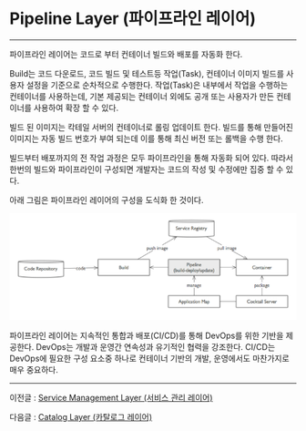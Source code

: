 # Pipeline Layer \(파이프라인 레이어\)

---

파이프라인 레이어는 코드로 부터 컨테이너 빌드와 배포를 자동화 한다.

Build는 코드 다운로드, 코드 빌드 및 테스트등 작업\(Task\), 컨테이너 이미지 빌드를 사용자 설정을 기준으로 순차적으로 수행한다. 작업\(Task\)은 내부에서 작업을 수행하는 컨테이너를 사용하는데, 기본 제공되는 컨테이너 외에도 공개 또는 사용자가 만든 컨테이너를 사용하여 확장 할 수 있다.

빌드 된 이미지는 칵테일 서버의 컨테이너로 롤링 업데이트 한다. 빌드를 통해 만들어진 이미지는 자동 빌드 번호가 부여 되는데 이를 통해 최신 버전 또는 롤백을 수행 한다.

빌드부터 배포까지의 전 작업 과정은 모두 파이프라인을 통해 자동화 되어 있다. 따라서 한번의 빌드와 파이프라인이 구성되면 개발자는 코드의 작성 및 수정에만 집중 할 수 있다.

아래 그림은 파이프라인 레이어의 구성을 도식화 한 것이다.

![](/assets/cocktailcloud-architecture-5.png)

파이프라인 레이어는 지속적인 통합과 배포\(CI/CD\)를 통해 DevOps를 위한 기반을 제공한다. DevOps는 개발과 운영간 연속성과 유기적인 협력을 강조한다. CI/CD는 DevOps에 필요한 구성 요소중 하나로 컨테이너 기반의 개발, 운영에서도 마찬가지로 매우 중요하다.

---

이전글 : [Service Management Layer \(서비스 관리 레이어\)](/c11c-be44-c2a4-ad00-b9ac-b808-c774-c5b4.md)

다음글 : [Catalog Layer \(카탈로그 레이어\)](/catalog-layer-ce74-d0c8-b85c-adf8-b808-c774-c5b429.md)

